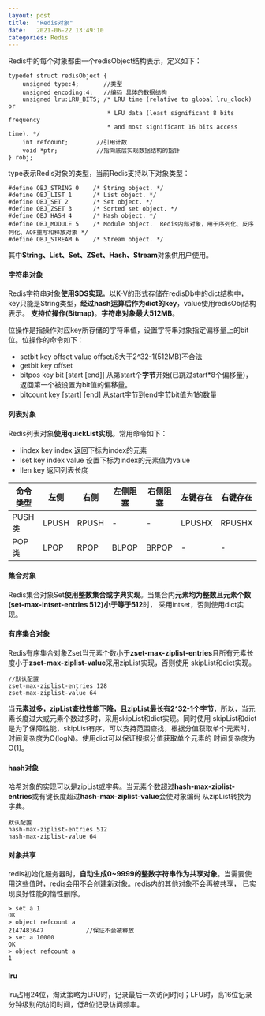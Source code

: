 ```yaml
---
layout: post
title:  "Redis对象"
date:   2021-06-22 13:49:10
categories: Redis
---
```



Redis中的每个对象都由一个redisObject结构表示，定义如下：
```
typedef struct redisObject {
    unsigned type:4;       //类型
    unsigned encoding:4;   //编码 具体的数据结构
    unsigned lru:LRU_BITS; /* LRU time (relative to global lru_clock) or
                            * LFU data (least significant 8 bits frequency
                            * and most significant 16 bits access time). */
    int refcount;        //引用计数
    void *ptr;           //指向底层实现数据结构的指针
} robj;
```

type表示Redis对象的类型，当前Redis支持以下对象类型：
```
#define OBJ_STRING 0    /* String object. */
#define OBJ_LIST 1      /* List object. */
#define OBJ_SET 2       /* Set object. */
#define OBJ_ZSET 3      /* Sorted set object. */
#define OBJ_HASH 4      /* Hash object. */
#define OBJ_MODULE 5    /* Module object.  Redis内部对象，用于序列化、反序列化、AOF重写和释放对象 */
#define OBJ_STREAM 6    /* Stream object. */
```
其中**String、List、Set、ZSet、Hash、Stream**对象供用户使用。


#### 字符串对象

Redis字符串对象**使用SDS实现**，以K-V的形式存储在redisDb中的dict结构中，key只能是String类型，**经过hash运算后作为dict的key**，value使用redisObj结构表示。
**支持位操作(Bitmap)**。**字符串对象最大512MB**。

位操作是指操作对应key所存储的字符串值，设置字符串对象指定偏移量上的bit位。位操作的命令如下：

* setbit key offset value   offset/8大于2^32-1(512MB)不合法
* getbit key offset
* bitpos key bit [start [end]]  从第start个**字节**开始(已跳过start*8个偏移量)，返回第一个被设置为bit值的偏移量。
* bitcount key [start] [end]   从start字节到end字节bit值为1的数量


#### 列表对象

Redis列表对象**使用quickList实现**。常用命令如下：

* lindex key index 返回下标为index的元素
* lset key index value  设置下标为index的元素值为value   
* llen key   返回列表长度

| 命令类型 | 左侧  | 右侧  | 左侧阻塞 | 右侧阻塞 | 左键存在 | 右键存在 |
|----------|-------|-------|----------|----------|----------|----------|
| PUSH类   | LPUSH | RPUSH | -        | -        | LPUSHX   | RPUSHX   |
| POP类    | LPOP  | RPOP  | BLPOP    | BRPOP    | -        | -        |


#### 集合对象

Redis集合对象Set**使用整数集合或字典实现**。当集合内**元素均为整数且元素个数(set-max-intset-entries 512)小于等于512**时，
采用intset，否则使用dict实现。

#### 有序集合对象 

Redis有序集合对象Zset当元素个数小于**zset-max-ziplist-entries**且所有元素长度小于**zset-max-ziplist-value**采用zipList实现，否则使用
skipList和dict实现。

```
//默认配置
zset-max-ziplist-entries 128
zset-max-ziplist-value 64
```

当**元素过多，zipList查找性能下降，且zipList最长有2^32-1个字节**，所以，当元素长度过大或元素个数过多时，采用skipList和dict实现。同时使用
skipList和dict是为了保障性能，skipList有序，可以支持范围查找，根据分值获取单个元素时，时间复杂度为O(logN)。使用dict可以保证根据分值获取单个元素的
时间复杂度为O(1)。

#### hash对象

哈希对象的实现可以是zipList或字典。当元素个数超过**hash-max-ziplist-entries**或有键长度超过**hash-max-ziplist-value**会使对象编码
从zipList转换为字典。

```
默认配置
hash-max-ziplist-entries 512
hash-max-ziplist-value 64
```

#### 对象共享
    
redis初始化服务器时，**自动生成0~9999的整数字符串作为共享对象**。当需要使用这些值时，redis会用不会创建新对象。redis内的其他对象不会再被共享，
已实现良好性能的惰性删除。

```
> set a 1
OK
> object refcount a
2147483647            //保证不会被释放
> set a 10000
OK
> object refcount a
1
```

#### lru

lru占用24位，淘汰策略为LRU时，记录最后一次访问时间；LFU时，高16位记录分钟级别的访问时间，低8位记录访问频率。
